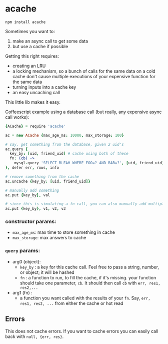 # acache

```
npm install acache
```

Sometimes you want to:
  1. make an async call to get some data
  2. but use a cache if possible

Getting this right requires:
 * creating an LRU
 * a locking mechanism, so a bunch of calls for the same data on a cold cache don't cause multiple executions of your expensive function for the same data
 * turning inputs into a cache key
 * an easy uncaching call

This little lib makes it easy.

Coffeescript example using a database call (but really, any expensive async call works):

```coffeescript
{ACache} = require 'acache'

ac = new ACache {max_age_ms: 10000, max_storage: 100}

# say, get something from the database, given 2 uid's
ac.query {
  key_by: [uid, friend_uid] # cache using both of these
  fn: (cb) ->
    mysql.query 'SELECT BLEAH WHERE FOO=? AND BAR=?', [uid, friend_uid], cb
}, defer err, rows, info

# remove something from the cache
ac.uncache {key_by: [uid, friend_uid]}

# manually add something
ac.put {key_by}, val

# since this is simulating a fn call, you can also manually add multiple args to match callback:
ac.put {key_by}, v1, v2, v3

```

### constructor params:
 * `max_age_ms`: max time to store something in cache
 * `max_storage`: max answers to cache

### `query` params:
 * arg0 (object):
   * `key_by` : a key for this cache call. Feel free to pass a string, number, or object; it will be hashed
   * `fn` : a function to run, to fill the cache, if it's missing. your function should take one parameter, `cb`. It should then call `cb` with `err, res1, res2,...`
 * arg1 (fn) :
   * a function you want called with the results of your `fn`. Say, `err, res1, res2, ...` from either the cache or hot read

## Errors

This does not cache errors. If you want to cache errors you can easily call back with `null, {err, res}`.


